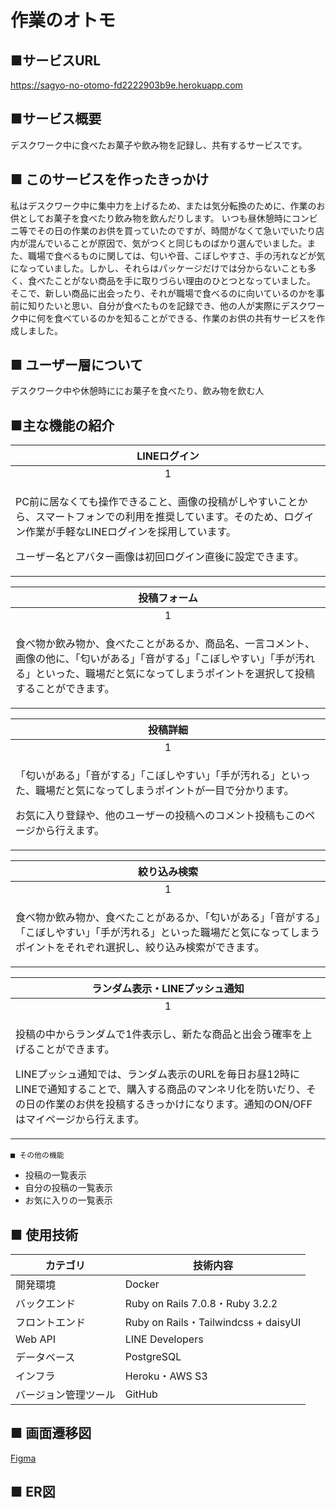 # 作業のオトモ

## ■サービスURL
https://sagyo-no-otomo-fd2222903b9e.herokuapp.com

## ■サービス概要

デスクワーク中に食べたお菓子や飲み物を記録し、共有するサービスです。

## ■ このサービスを作ったきっかけ

私はデスクワーク中に集中力を上げるため、または気分転換のために、作業のお供としてお菓子を食べたり飲み物を飲んだりします。
いつも昼休憩時にコンビニ等でその日の作業のお供を買っていたのですが、時間がなくて急いでいたり店内が混んでいることが原因で、気がつくと同じものばかり選んでいました。また、職場で食べるものに関しては、匂いや音、こぼしやすさ、手の汚れなどが気になっていました。しかし、それらはパッケージだけでは分からないことも多く、食べたことがない商品を手に取りづらい理由のひとつとなっていました。
そこで、新しい商品に出会ったり、それが職場で食べるのに向いているのかを事前に知りたいと思い、自分が食べたものを記録でき、他の人が実際にデスクワーク中に何を食べているのかを知ることができる、作業のお供の共有サービスを作成しました。

## ■ ユーザー層について

デスクワーク中や休憩時ににお菓子を食べたり、飲み物を飲む人

## ■主な機能の紹介

| LINEログイン |
|:---:|
|1 |
| <p align="left">PC前に居なくても操作できること、画像の投稿がしやすいことから、スマートフォンでの利用を推奨しています。そのため、ログイン作業が手軽なLINEログインを採用しています。<p><p align="left">ユーザー名とアバター画像は初回ログイン直後に設定できます。<p>|

| 投稿フォーム |
|:---:|
|1 |
| <p align="left">食べ物か飲み物か、食べたことがあるか、商品名、一言コメント、画像の他に、「匂いがある」「音がする」「こぼしやすい」「手が汚れる」といった、職場だと気になってしまうポイントを選択して投稿することができます。<p> |

| 投稿詳細 |
|:---:|
|1 |
| <p align="left">「匂いがある」「音がする」「こぼしやすい」「手が汚れる」といった、職場だと気になってしまうポイントが一目で分かります。<p><p align="left">お気に入り登録や、他のユーザーの投稿へのコメント投稿もこのページから行えます。<p> |

| 絞り込み検索 |
|:---:|
|1 |
| <p align="left">食べ物か飲み物か、食べたことがあるか、「匂いがある」「音がする」「こぼしやすい」「手が汚れる」といった職場だと気になってしまうポイントをそれぞれ選択し、絞り込み検索ができます。<p> |

| ランダム表示・LINEプッシュ通知 |
|:---:|
|1 |
| <p align="left">投稿の中からランダムで1件表示し、新たな商品と出会う確率を上げることができます。<p><p align="left">LINEプッシュ通知では、ランダム表示のURLを毎日お昼12時にLINEで通知することで、購入する商品のマンネリ化を防いだり、その日の作業のお供を投稿するきっかけになります。通知のON/OFFはマイページから行えます。<p> |


`■ その他の機能`

- 投稿の一覧表示
- 自分の投稿の一覧表示
- お気に入りの一覧表示


## ■ 使用技術

| カテゴリ | 技術内容 |
| --- | --- |
| 開発環境 | Docker |
| バックエンド | Ruby on Rails 7.0.8・Ruby 3.2.2 |
| フロントエンド | Ruby on Rails・Tailwindcss + daisyUI |
| Web API | LINE Developers |
| データベース | PostgreSQL |
| インフラ | Heroku・AWS S3 |
| バージョン管理ツール | GitHub |


## ■ 画面遷移図

[Figma](https://www.figma.com/file/inejMO7o0EyVOVsGKyMuts/%E7%94%BB%E9%9D%A2%E9%81%B7%E7%A7%BB%E5%9B%B3?type=design&node-id=0%3A1&mode=design&t=CcSz036FcU5XeZbl-1)


## ■ ER図
